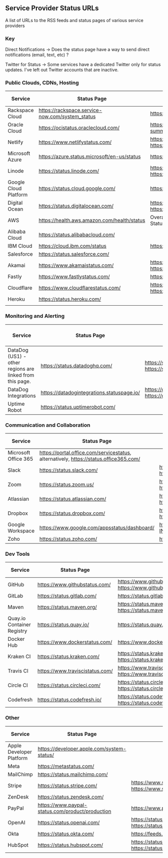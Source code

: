 ## Service Provider Status URLs
A list of URLs to the RSS feeds and status pages of various service providers

### Key
Direct Notifications -> Does the status page have a way to send direct notifications (email, text, etc) ?

Twitter for Status -> Some services have a dedicated Twitter only for status updates. I've left out Twitter accounts that are inactive.

### Public Clouds, CDNs, Hosting
| Service               | Status Page                                     | RSS Feed                                                                                    | Direct Notifications | Twitter for Status               |
|-----------------------|-------------------------------------------------|---------------------------------------------------------------------------------------------|----------------------|----------------------------------|
| Rackspace Cloud       | https://rackspace.service-now.com/system_status | https://rss.status.rackspace.com/snow/statusfeed                                            |
| Oracle Cloud          | https://ocistatus.oraclecloud.com/              | https://ocistatus.oraclecloud.com/api/v2/incident-summary.rss                               |
| Netlify               | https://www.netlifystatus.com/                  | https://www.netlifystatus.com/history.atom, https://www.netlifystatus.com/history.rss       | Yes                  |
| Microsoft Azure       | https://azure.status.microsoft/en-us/status     | https://azure.status.microsoft/en-us/status/feed/                                           | Yes                  |
| Linode                | https://status.linode.com/                      | https://status.linode.com/history.atom, https://status.linode.com/history.rss               | Yes                  |
| Google Cloud Platform | https://status.cloud.google.com/                | https://status.cloud.google.com/en/feed.atom                                                |                      |
| Digital Ocean         | https://status.digitalocean.com/                | https://status.digitalocean.com/history.atom, https://status.digitalocean.com/history.rss   | Yes                  | https://twitter.com/dostatus     |
| AWS                   | https://health.aws.amazon.com/health/status     | Overall - http://status.aws.amazon.com/rss/all.rss, Status page has individual feeds too.   |                      |                                  |
| Alibaba Cloud         | https://status.alibabacloud.com/                |                                                                                             |                      |                                  |
| IBM Cloud             | https://cloud.ibm.com/status                    | https://cloud.ibm.com/status/api/notifications/feed.rss                                     |                      |
| Salesforce            | https://status.salesforce.com/                  |                                                                                             |                      |                                  |
| Akamai                | https://www.akamaistatus.com/                   | https://www.akamaistatus.com/history.atom, https://www.akamaistatus.com/history.rss         | Yes                  |                                  |
| Fastly                | https://www.fastlystatus.com/                   | https://www.fastlystatus.com/rss/                                                           | Yes                  |                                  |
| Cloudflare            | https://www.cloudflarestatus.com/               | https://www.cloudflarestatus.com/history.atom, https://www.cloudflarestatus.com/history.rss |                      |                                  |
| Heroku                | https://status.heroku.com/                      |                                                                                             | Yes                  | https://twitter.com/herokustatus |
|                       |                                                 |                                                                                             |                      |                                  |

### Monitoring and Alerting
| Service                                                  | Status Page                                | RSS Feed                                                                                                      | Direct Notifications | Twitter for Status |
|----------------------------------------------------------|--------------------------------------------|---------------------------------------------------------------------------------------------------------------|----------------------|--------------------|
| DataDog (US1) - other regions are linked from this page. | https://status.datadoghq.com/              | https://status.datadoghq.com/history.atom, https://status.datadoghq.com/history.rss                           | Yes                  |                    |
| DataDog Integrations                                     | https://datadogintegrations.statuspage.io/ | https://datadogintegrations.statuspage.io/history.atom, https://datadogintegrations.statuspage.io/history.rss | Yes                  |                    |
| Uptime Robot                                             | https://status.uptimerobot.com/            |                                                                                                               | Yes                  |                    |



### Communication and Collaboration
| Service              | Status Page                                                                           | RSS Feed                                                                            | Direct Notifications | Twitter for Status                |
|----------------------|---------------------------------------------------------------------------------------|-------------------------------------------------------------------------------------|----------------------|-----------------------------------|
| Microsoft Office 365 | https://portal.office.com/servicestatus, alternatively, https://status.office365.com/ |                                                                                     |                      | https://twitter.com/MSFT365Status |
| Slack                | https://status.slack.com/                                                             | https://status.slack.com/feed/atom, https://status.slack.com/feed/rss               |                      |                                   |
| Zoom                 | https://status.zoom.us/                                                               | https://status.zoom.us/history.atom, https://status.zoom.us/history.rss             | Yes                  |                                   |
| Atlassian            | https://status.atlassian.com/                                                         | https://status.atlassian.com/history.atom, https://status.atlassian.com/history.rss |                      |                                   |
| Dropbox              | https://status.dropbox.com/                                                           | https://status.dropbox.com/history.atom, https://status.dropbox.com/history.rss     | Yes                  |                                   |
| Google Workspace     | https://www.google.com/appsstatus/dashboard/                                          | https://www.google.com/appsstatus/dashboard/en-IN/feed.atom                         |                      |                                   |
| Zoho                 | https://status.zoho.com/                                                              | https://status.zoho.com/rss                                                         | Yes                  |                                   |

### Dev Tools
| Service                    | Status Page                     | RSS Feed                                                                                | Direct Notifications | Twitter for Status                 |
|----------------------------|---------------------------------|-----------------------------------------------------------------------------------------|----------------------|------------------------------------|
| GitHub                     | https://www.githubstatus.com/   | https://www.githubstatus.com/history.atom, https://www.githubstatus.com/history.rss     |                      | https://twitter.com/githubstatus   |
| GitLab                     | https://status.gitlab.com/      | https://status.gitlab.com/pages/5b36dc6502d06804c08349f7/rss                            | Yes                  | https://twitter.com/gitlabstatus   |
| Maven                      | https://status.maven.org/       | https://status.maven.org/history.atom, https://status.maven.org/history.rss             | Yes                  | https://twitter.com/sonatype_ops   |
| Quay.io Container Registry | https://status.quay.io/         | https://status.quay.io/history.atom, https://status.quay.io/history.rss                 | Yes                  |                                    |
| Docker Hub                 | https://www.dockerstatus.com/   | https://www.dockerstatus.com/pages/533c6539221ae15e3f000031/rss                         | Yes                  |                                    |
| Kraken CI                  | https://status.kraken.com/      | https://status.kraken.com/history.atom, https://status.kraken.com/history.rss           | Yes                  |                                    |
| Travis CI                  | https://www.traviscistatus.com/ | https://www.traviscistatus.com/history.atom, https://www.traviscistatus.com/history.rss | Yes                  | https://twitter.com/traviscistatus |
| Circle CI                  | https://status.circleci.com/    | https://status.circleci.com/history.atom, https://status.circleci.com/history.rss       | Yes                  | https://twitter.com/CircleCIstatus |
| Codefresh                  | https://status.codefresh.io/    | https://status.codefresh.io/history.atom, https://status.codefresh.io/history.rss       | Yes                  |                                    |


### Other
| Service                  | Status Page                                      | RSS Feed                                                                            | Direct Notifications | Twitter for Status                  |
|--------------------------|--------------------------------------------------|-------------------------------------------------------------------------------------|----------------------|-------------------------------------|
| Apple Developer Platform | https://developer.apple.com/system-status/       |                                                                                     |                      |                                     |
| Meta                     | https://metastatus.com/                          |                                                                                     |                      |                                     |
| MailChimp                | https://status.mailchimp.com/                    |                                                                                     | Yes                  | https://twitter.com/MailchimpStatus |
| Stripe                   | https://status.stripe.com/                       | https://www.stripestatus.com/history.atom, https://www.stripestatus.com/history.rss | Yes                  | https://twitter.com/stripestatus    |
| ZenDesk                  | https://status.zendesk.com/                      |                                                                                     | Yes                  |                                     |
| PayPal                   | https://www.paypal-status.com/product/production | https://www.paypal-status.com/feed/rss                                              | Yes                  |                                     |
| OpenAI                   | https://status.openai.com/                       | https://status.openai.com/history.atom, https://status.openai.com/history.rss       | Yes                  |                                     |
| Okta                     | https://status.okta.com/                         | https://feeds.feedburner.com/OktaTrustRSS                                           |                      |                                     |
| HubSpot                  | https://status.hubspot.com/                      | https://status.hubspot.com/history.atom, https://status.hubspot.com/history.rss     |                      |                                     |

